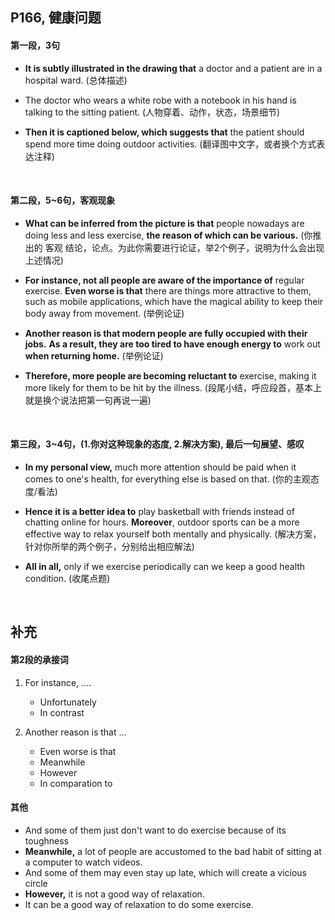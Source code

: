 ##	P166, 健康问题

####	第一段，3句

*	**It is subtly illustrated in the drawing that** a doctor and a patient are in a hospital ward. (总体描述)

*	The doctor who wears a white robe with a notebook in his hand is talking to the sitting patient. (人物穿着、动作，状态，场景细节)

*	**Then it is captioned below, which suggests that** the patient should spend more time doing outdoor activities. (翻译图中文字，或者换个方式表达注释)

<br/>

####  第二段，5~6句，客观现象

*	**What can be inferred from the picture is that** people nowadays are doing less and less exercise, **the reason of which can be various.** (你推出的 客观 结论，论点。为此你需要进行论证，举2个例子，说明为什么会出现上述情况)

*	**For instance, not all people are aware of the importance of** regular exercise. **Even worse is that** there are things more attractive to them, such as mobile applications, which have the magical ability to keep their body away from movement. (举例论证)

*	**Another reason is that modern people are fully occupied with their jobs.** **As a result, they are too tired to have enough energy to** work out **when returning home.** (举例论证)

*	**Therefore, more people are becoming reluctant to** exercise, making it more likely for them to be hit by the illness. (段尾小结，呼应段首，基本上就是换个说法把第一句再说一遍)

<br/>

####	第三段，3~4句，(1.你对这种现象的态度, 2.解决方案), 最后一句展望、感叹

*	**In my personal view,** much more attention should be paid when it comes to one's health, for everything else is based on that. (你的主观态度/看法)

*	**Hence it is a better idea to** play basketball with friends instead of chatting online for hours. **Moreover**, outdoor sports can be a more effective way to relax yourself both mentally and physically. (解决方案，针对你所举的两个例子，分别给出相应解法)

*	**All in all,** only if we exercise periodically can we keep a good health condition. (收尾点题)

<br/>

##	补充

####	第2段的承接词

1.	For instance, ....

	*	Unfortunately
	*	In contrast

2.	Another reason is that ...

	*	Even worse is that
	*	Meanwhile
	*	However
	*	In comparation to

####	其他

*	And some of them just don't want to do exercise because of its toughness
*	**Meanwhile,** a lot of people are accustomed to the bad habit of sitting at a computer to watch videos.
*	And some of them may even stay up late, which will create a vicious circle
*	**However,** it is not a good way of relaxation.
*	It can be a good way of relaxation to do some exercise.
